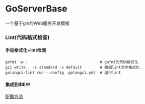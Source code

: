 # GoServerBase
一个基于gin的Web服务开发模板

### Lint(代码格式检查)
#### 手动格式化+lint检测
```shell
gofmt -w .                                # gofmt的代码格式化
gci write . -s standard -s default        # 根据lint文件格式化
golangci-lint run --config .golangci.yml  # 运行lint
```
#### 集成到IDE中
[配置方法]("https://golangci-lint.run/welcome/integrations/")
